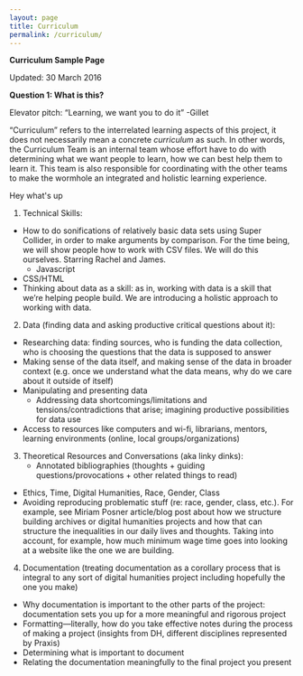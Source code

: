 ```yaml
---
layout: page
title: Curriculum
permalink: /curriculum/
---
```

**Curriculum Sample Page**

Updated: 30 March 2016

**Question 1: What is this?**

Elevator pitch: “Learning, we want you to do it” -Gillet

“Curriculum” refers to the interrelated learning aspects of this project, it does not necessarily mean a concrete *curriculum* as such. In other words, the Curriculum Team is an internal team whose effort have to do with determining what we want people to learn, how we can best help them to learn it. This team is also responsible for coordinating with the other teams to make the wormhole an integrated and holistic learning experience.

<div class="marginalia">

Hey what's up

</div>

1. Technical Skills:
  * How to do sonifications of relatively basic data sets using Super Collider, in order to make arguments by comparison. For the time being, we will show people how to work with CSV files. We will do this ourselves. Starring Rachel and James.
	* Javascript
  *	CSS/HTML
  *	Thinking about data as a skill: as in, working with data is a skill that we’re helping people build. We are introducing a holistic approach to working with data.

2.	Data (finding data and asking productive critical questions about it):
  *	Researching data: finding sources, who is funding the data collection, who is choosing the questions that the data is supposed to answer
  *	Making sense of the data itself, and making sense of the data in broader context (e.g. once we understand what the data means, why do we care about it outside of itself)
  *	Manipulating and presenting data
	* Addressing data shortcomings/limitations and tensions/contradictions that arise; imagining productive possibilities for data use
*	Access to resources like computers and wi-fi, librarians, mentors, learning environments (online, local groups/organizations)

3.	Theoretical Resources and Conversations (aka linky dinks):
	* Annotated bibliographies (thoughts + guiding questions/provocations + other related things to read)
*	Ethics, Time, Digital Humanities, Race, Gender, Class
*	Avoiding reproducing problematic stuff (re: race, gender, class, etc.). For example, see Miriam Posner article/blog post about how we structure building archives or digital humanities projects and how that can structure the inequalities in our daily lives and thoughts. Taking into account, for example, how much minimum wage time goes into looking at a website like the one we are building.

4.	Documentation (treating documentation as a corollary process that is integral to any sort of digital humanities project including hopefully the one you make)
  *	Why documentation is important to the other parts of the project: documentation sets you up for a more meaningful and rigorous project
  *	Formatting—literally, how do you take effective notes during the process of making a project (insights from DH, different disciplines represented by Praxis)
  *	Determining what is important to document
  *	Relating the documentation meaningfully to the final project you present
